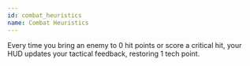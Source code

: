 ```yaml
---
id: combat_heuristics
name: Combat Heuristics
---
```

Every time you bring an enemy to 0 hit points or score a critical hit, your HUD updates your tactical
feedback, restoring 1 tech point.
